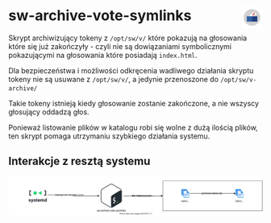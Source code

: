 # sw-archive-vote-symlinks <img src="../static/logo-with-embedded-font/logo-simple.svg" align="right" height="42px" width="42px">

Skrypt archiwizujący tokeny z `/opt/sw/v/` które pokazują na głosowania które się już zakończyły - czyli nie są dowiązaniami symbolicznymi pokazującymi na głosowania które posiadają `index.html`.

Dla bezpieczeństwa i możliwości odkręcenia wadliwego działania skryptu tokeny nie są usuwane z `/opt/sw/v/`, a jedynie przenoszone do `/opt/sw/v-archive/`

Takie tokeny istnieją kiedy głosowanie zostanie zakończone, a nie wszyscy głosujący oddadzą głos.

Ponieważ listowanie plików w katalogu robi się wolne z dużą ilością plików, ten skrypt pomaga utrzymaniu szybkiego działania systemu.

## Interakcje z resztą systemu

![](.images/interactions-sw-archive-vote-symlinks.svg)
